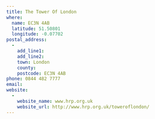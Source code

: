 ```yaml
---
title: The Tower Of London
where:
  name: EC3N 4AB
  latitude: 51.50801
  longitude: -0.07702
postal_address:
  - 
    add_line1:
    add_line2:
    town: London
    county:
    postcode: EC3N 4AB
phone: 0844 482 7777
email:
website:
  - 
    website_name: www.hrp.org.uk
    website_url: http://www.hrp.org.uk/toweroflondon/
---
```

